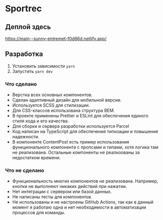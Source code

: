 # Sportrec

## Деплой здесь
https://main--sunny-entremet-f0d66d.netlify.app/

## Разработка

1. Установить зависимости `yarn`
2. Запустить `yarn dev`

### Что сделано

- Верстка всех основных компонентов.
- Сделан адаптивный дизайн для мобильной версии.
- Используется SCSS для стилизации.
- Для CSS-классов использована структура BEM.
- В проекте применены Prettier и ESLint для обеспечения единого стиля кода и его качества.
- Для сборки и сервера разработки используется Parcel
- Код написан на TypeScript для обеспечения типизации и повышения надежности.
- В компоненте ContentPost есть пример использования функционального компонента с пропсами и типами, хотя логика там не реализована. Остальные компоненты не реализованы за недостатком времени.

### Что не сделано

- Функциональность многих компонентов не реализована. Например, кнопки не выполняют никаких действий при нажатии.
- Нет интеграции с сервером или базой данных.
- Не написаны тесты для компонентов.
- Не использованы и не настроены GitHub Actions, так как в данный момент я работаю одна и нет необходимости в автоматизации процессов для команды.


